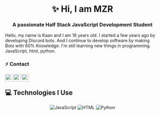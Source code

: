 
<h1 align="center">✨ Hi, I am MZR</h1>
<h3 align="center">A passionate Half Stack JavaScript Development Student</h3>
Hello, my name is Kaan and I am 16 years old. I started a few years ago by developing Discord bots. And I continue to develop software by making Bots with 60% Knowledge. I'm still learning new things in programming. JavaScript, html, python.

<a href="https://discord.com/users/701518625760346172" title="Discord Profile"><img align="right"></a>

### ⚡ Contact

[<img align="left" height="24" width="24" src="https://cdn.jsdelivr.net/npm/simple-icons@v4/icons/instagram.svg" />][instagram]
[<img align="left" height="24" width="24" src="https://cdn.jsdelivr.net/npm/simple-icons@v4/icons/gmail.svg" />][gmail]
[<img align="left" height="24" width="24" src="https://cdn.jsdelivr.net/npm/simple-icons@v4/icons/discord.svg" />][discord]

[instagram]: https://www.instagram.com/teampet.csn
[gmail]: mailto:kaandbusiness@gmail.com
[discord]: https://discord.gg/mzrdevelopment
<br />

## 💻 Technologies I Use

<div align="center">
    <img alt="JavaScript" align="center" src="https://img.shields.io/badge/-Javascript-edb200?style=flat-square&logo=javascript&logoColor=white"/>
    <img alt="HTML" align="center" src="https://img.shields.io/badge/-HTML5-E34F26?style=flat-square&logo=html5&logoColor=white"/>
    <img alt="Python" align="center" src="https://img.shields.io/badge/-Python-5865F2?style=flat-square&logo=python&logoColor=white"/>
</div>
